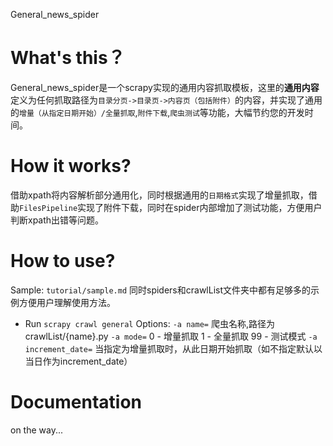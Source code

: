 General_news_spider

# What's this？
General_news_spider是一个scrapy实现的通用内容抓取模板，这里的**通用内容**定义为任何抓取路径为`目录分页->目录页->内容页（包括附件）`的内容，并实现了通用的`增量（从指定日期开始）/全量抓取`,`附件下载`,`爬虫测试`等功能，大幅节约您的开发时间。

# How it works?
借助xpath将内容解析部分通用化，同时根据通用的`日期格式`实现了增量抓取，借助`FilesPipeline`实现了附件下载，同时在spider内部增加了测试功能，方便用户判断xpath出错等问题。

# How to use?
Sample: `tutorial/sample.md`
同时spiders和crawlList文件夹中都有足够多的示例方便用户理解使用方法。

- Run `scrapy crawl general`
Options:
`-a name=` 爬虫名称,路径为crawlList/{name}.py
`-a mode=` 0 - 增量抓取 1 - 全量抓取 99 - 测试模式
`-a increment_date=` 当指定为增量抓取时，从此日期开始抓取（如不指定默认以当日作为increment_date）

# Documentation
on the way...




